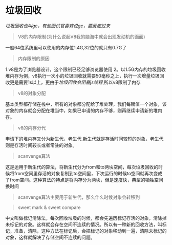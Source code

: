 # 垃圾回收

*垃圾回收也叫gc，有些面试官喜欢说gc，要反应过来*

> V8的内存限制(为什么说起V8我的脑海中就会出现发动机的画面)

一般64位系统里可以使用的内存位1.4G,32位的就只有0.7G了

> 内存限制的原因

1.v8是为了浏览器设计，这个限制已经足够浏览器使用
2。以1.5G内存的垃圾回收堆内存为例，v8执行一次小的垃圾回收就需要50毫秒之上，执行一次增量垃圾回收更是需要1s以上，更由于*垃圾回收会阻塞js线程*,所以v8限制了内存

> v8的对象分配

基本类型都存储在栈中，所有的对象都分配给了堆处理，我们每赋值一个对象，该对象的内存就会分配在堆当中，如果已申请的内存不够，则再继续申请新的堆内存。

> v8的内存分代

申请下的堆内存又分为新生代，老生代.新生代就是存活时间较短的对象，老生代则是存活时间较长或者常驻的对象。

> scanvenge算法

这是运用于新生代的算法，将新生代分为from和to两块空间，每次垃圾回收的时候将from空间里存活的对象复制到to空间里，下次运行的时候to空间就再次变成了from空间。这种算法的特点是将内存分为两块，但是速度快，典型的牺牲空间换时间

> scanvenge算法主要用于新生代，那么什么时候对象会转移到



> sweet mark & sweet compare

中文叫做标记清除法，每次回收垃圾的时候，都会先遍历标记存活的对象，清除掉未标记的对象。这样就会存在空间不连续的情况。所以有一种新的回收方法，叫标记，准备，清除，这种方法在标记后，会把标记的对象移动到一遍，清除未标记的对象，这样就解决了存储空间不连续的问题。

